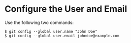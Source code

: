 # Configure the User and Email

Use the following two commands:

  ```console
$ git config --global user.name "John Doe"
$ git config --global user.email johndoe@example.com
  ```
